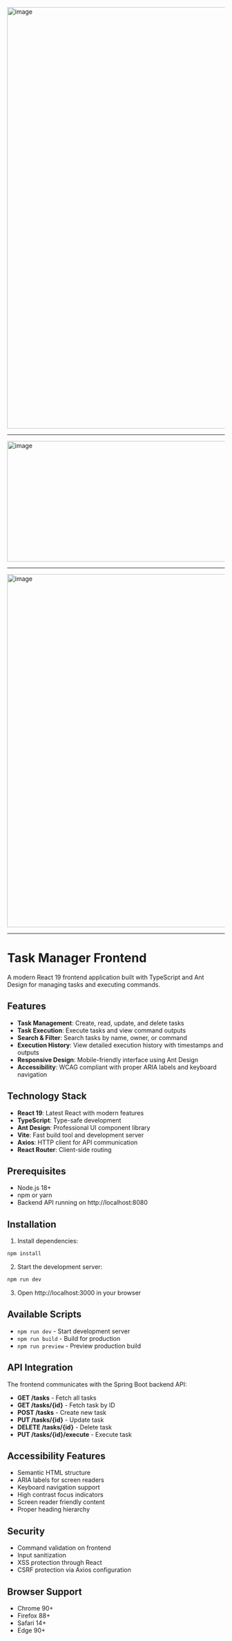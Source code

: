 <img width="1911" height="975" alt="image" src="https://github.com/user-attachments/assets/8c7b4d7f-5add-434e-8841-a2e5fa1103db" />

-----------------------------------------------------------------------------------------------------------------------------------------


<img width="1856" height="279" alt="image" src="https://github.com/user-attachments/assets/d4c4cc05-e533-4da6-be85-44ee6cc0b190" />

-----------------------------------------------------------------------------------------------------------------------------------------

<img width="1017" height="817" alt="image" src="https://github.com/user-attachments/assets/5609d018-ccd9-4b32-9032-56e9ce1fa18b" />



-----------------------------------------------------------------------------------------------------------------------------------------


# Task Manager Frontend

A modern React 19 frontend application built with TypeScript and Ant Design for managing tasks and executing commands.

## Features

- **Task Management**: Create, read, update, and delete tasks
- **Task Execution**: Execute tasks and view command outputs
- **Search & Filter**: Search tasks by name, owner, or command
- **Execution History**: View detailed execution history with timestamps and outputs
- **Responsive Design**: Mobile-friendly interface using Ant Design
- **Accessibility**: WCAG compliant with proper ARIA labels and keyboard navigation

## Technology Stack

- **React 19**: Latest React with modern features
- **TypeScript**: Type-safe development
- **Ant Design**: Professional UI component library
- **Vite**: Fast build tool and development server
- **Axios**: HTTP client for API communication
- **React Router**: Client-side routing

## Prerequisites

- Node.js 18+ 
- npm or yarn
- Backend API running on http://localhost:8080

## Installation

1. Install dependencies:
```bash
npm install
```

2. Start the development server:
```bash
npm run dev
```

3. Open http://localhost:3000 in your browser

## Available Scripts

- `npm run dev` - Start development server
- `npm run build` - Build for production
- `npm run preview` - Preview production build

## API Integration

The frontend communicates with the Spring Boot backend API:

- **GET /tasks** - Fetch all tasks
- **GET /tasks/{id}** - Fetch task by ID
- **POST /tasks** - Create new task
- **PUT /tasks/{id}** - Update task
- **DELETE /tasks/{id}** - Delete task
- **PUT /tasks/{id}/execute** - Execute task

## Accessibility Features

- Semantic HTML structure
- ARIA labels for screen readers
- Keyboard navigation support
- High contrast focus indicators
- Screen reader friendly content
- Proper heading hierarchy

## Security

- Command validation on frontend
- Input sanitization
- XSS protection through React
- CSRF protection via Axios configuration

## Browser Support

- Chrome 90+
- Firefox 88+
- Safari 14+
- Edge 90+
